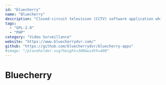 ```yaml
---
id: "bluecherry"
name: "Bluecherry"
description: "Closed-circuit television (CCTV) software application which supports IP and Analog cameras."
tags:
  - "GPL-2.0"
  - "PHP"
category: "Video Surveillance"
website: "https://www.bluecherrydvr.com/"
github: "https://github.com/bluecherrydvr/bluecherry-apps"
#image: "/placeholder.svg?height=300&width=400"
---
```


# Bluecherry
